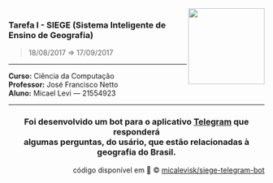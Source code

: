 <img src="http://icomp.ufam.edu.br/professores/images/ufam.png" width="150" align="right">


### Tarefa I - SIEGE (Sistema Inteligente de Ensino de Geografia)
> 18/08/2017 ⇒ 17/09/2017

----------------------------------------

**Curso:** Ciência da Computação <br>
**Professor:** José Francisco Netto <br>
**Aluno:** Micael Levi &horbar; 21554923 <br>

----------------------------------------

<h3 align="center">
Foi desenvolvido um bot para o aplicativo <a href="https://web.telegram.org/">Telegram</a> que responderá <br>
algumas perguntas, do usário, que estão relacionadas à geografia do Brasil.
</h3>

<!-- ---------------------------- -->

<div align="right">
código disponível em 🙇 &copy;
<a href="https://github.com/micalevisk/siege-telegram-bot">micalevisk/siege-telegram-bot</a>
</div>
